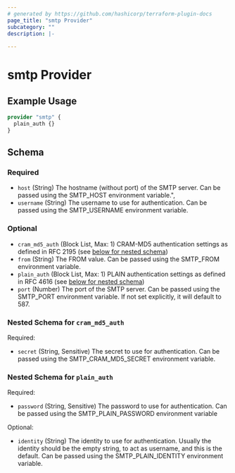 ```yaml
---
# generated by https://github.com/hashicorp/terraform-plugin-docs
page_title: "smtp Provider"
subcategory: ""
description: |-
  
---
```


# smtp Provider



## Example Usage

```terraform
provider "smtp" {
  plain_auth {}
}
```

<!-- schema generated by tfplugindocs -->
## Schema

### Required

- `host` (String) The hostname (without port) of the SMTP server.
Can be passed using the SMTP_HOST environment variable.",
- `username` (String) The username to use for authentication.
Can be passed using the SMTP_USERNAME environment variable.

### Optional

- `cram_md5_auth` (Block List, Max: 1) CRAM-MD5 authentication settings as defined in RFC 2195 (see [below for nested schema](#nestedblock--cram_md5_auth))
- `from` (String) The FROM value.
Can be passed using the SMTP_FROM environment variable.
- `plain_auth` (Block List, Max: 1) PLAIN authentication settings as defined in RFC 4616 (see [below for nested schema](#nestedblock--plain_auth))
- `port` (Number) The port of the SMTP server.
Can be passed using the SMTP_PORT environment variable.
If not set explicitly, it will default to 587.

<a id="nestedblock--cram_md5_auth"></a>
### Nested Schema for `cram_md5_auth`

Required:

- `secret` (String, Sensitive) The secret to use for authentication.
Can be passed using the SMTP_CRAM_MD5_SECRET environment variable.


<a id="nestedblock--plain_auth"></a>
### Nested Schema for `plain_auth`

Required:

- `password` (String, Sensitive) The password to use for authentication.
Can be passed using the SMTP_PLAIN_PASSWORD environment variable

Optional:

- `identity` (String) The identity to use for authentication.
Usually the identity should be the empty string, to act as username,
and this is the default.
Can be passed using the SMTP_PLAIN_IDENTITY environment variable.
